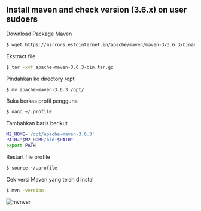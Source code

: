## Install maven and check version (3.6.x) on user sudoers
Download Package Maven
```sh
$ wget https://mirrors.estointernet.in/apache/maven/maven-3/3.6.3/binaries/apache-maven-3.6.3-bin.tar.gz
```
Ekstract file
```sh
$ tar -xvf apache-maven-3.6.3-bin.tar.gz
```
Pindahkan ke directory /opt
```sh
$ mv apache-maven-3.6.3 /opt/
```
Buka berkas profil pengguna
```sh
$ nano ~/.profile
```
Tambahkan baris berikut 
```sh
M2_HOME='/opt/apache-maven-3.6.3'
PATH="$M2_HOME/bin:$PATH"
export PATH
```
Restart file profile
```sh
$ source ~/.profile
```
Cek versi Maven yang telah diinstal
```sh
$ mvn -version
```
![mvnver](https://iili.io/HbfWPOG.png)
